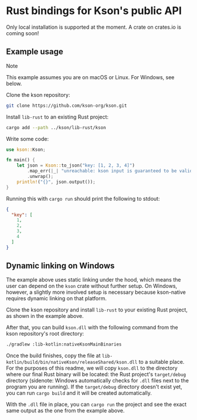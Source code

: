 # Rust bindings for Kson's public API

Only local installation is supported at the moment. A crate on crates.io is coming soon!

## Example usage

> [!NOTE]
> This example assumes you are on macOS or Linux. For Windows, see below.

Clone the kson repository:

```bash
git clone https://github.com/kson-org/kson.git
```

Install `lib-rust` to an existing Rust project:

```bash
cargo add --path ../kson/lib-rust/kson
```

Write some code:

```rust
use kson::Kson;

fn main() {
    let json = Kson::to_json("key: [1, 2, 3, 4]")
        .map_err(|_| "unreachable: kson input is guaranteed to be valid!")
        .unwrap();
    println!("{}", json.output());
}

```

Running this with `cargo run` should print the following to stdout:

```json
{
  "key": [
    1,
    2,
    3,
    4
  ]
}
```

## Dynamic linking on Windows

The example above uses static linking under the hood, which means the user can depend on the `kson`
crate without further setup. On Windows, however, a slightly more involved setup is necessary
because kson-native requires dynamic linking on that platform.

Clone the kson repository and install `lib-rust` to your existing Rust project, as shown in the
example above.

After that, you can build `kson.dll` with the following command from the kson repository's root
directory:

```bash
./gradlew :lib-kotlin:nativeKsonMainBinaries
```

Once the build finishes, copy the file at `lib-kotlin/build/bin/nativeKson/releaseShared/kson.dll`
to a suitable place. For the purposes of this readme, we will copy `kson.dll` to the directory where
our final Rust binary will be located: the Rust project's `target/debug` directory (sidenote:
Windows automatically checks for `.dll` files next to the program you are running). If the
`target/debug` directory doesn't exist yet, you can run `cargo build` and it will be created
automatically.

With the `.dll` file in place, you can `cargo run` the project and see the exact same output as the
one from the example above.
